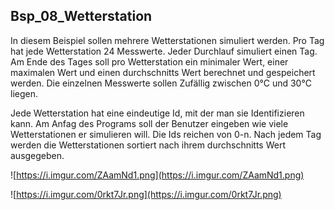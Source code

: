 ## Bsp_08_Wetterstation

In diesem Beispiel sollen mehrere Wetterstationen simuliert werden. Pro Tag hat jede Wetterstation 24 Messwerte. Jeder Durchlauf simuliert einen Tag. Am Ende des Tages soll pro Wetterstation ein minimaler Wert, einer maximalen Wert und einen durchschnitts Wert berechnet und gespeichert werden. Die einzelnen Messwerte sollen Zufällig zwischen 0°C und 30°C liegen. 

Jede Wetterstation hat eine eindeutige Id, mit der man sie Identifizieren kann. Am Anfag des Programs soll der Benutzer eingeben wie viele Wetterstationen er simulieren will. Die Ids reichen von 0-n. Nach jedem Tag werden die Wetterstationen sortiert nach ihrem durchschnitts Wert ausgegeben.



![https://i.imgur.com/ZAamNd1.png](https://i.imgur.com/ZAamNd1.png)

![https://i.imgur.com/0rkt7Jr.png](https://i.imgur.com/0rkt7Jr.png)
